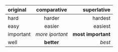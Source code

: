 |original|comparative|superlative|
|:-------|:---------:|----------:|
|hard|harder|hardest|
|easy|easier|easiest|
|important|*more iportant*|**most important**|
|well|**better**|*best*|